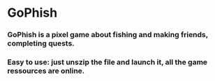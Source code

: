 # GoPhish

### GoPhish is a pixel game about fishing and making friends, completing quests.

### Easy to use: just unszip the file and launch it, all the game ressources are online.
